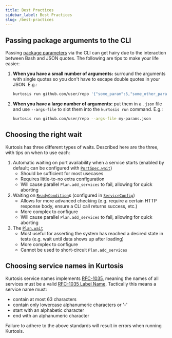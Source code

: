 ```yaml
---
title: Best Practices
sidebar_label: Best Practices
slug: /best-practices
---
```


Passing package arguments to the CLI
-------------------------------
Passing [package parameters][package-parameterization] via the CLI can get hairy due to the interaction between Bash and JSON quotes. The following are tips to make your life easier:

1. **When you have a small number of arguments:** surround the arguments with single quotes so you don't have to escape double quotes in your JSON. E.g.:
   ```bash
   kurtosis run github.com/user/repo '{"some_param":5,"some_other_param":"My value"}'
   ```
1. **When you have a large number of arguments:** put them in a `.json` file and use `--args-file` to slot them into the `kurtosis run` command. E.g.:
   ```bash
   kurtosis run github.com/user/repo --args-file my-params.json
   ```

Choosing the right wait
-----------------------
Kurtosis has three different types of waits. Described here are the three, with tips on when to use each:

1. Automatic waiting on port availability when a service starts (enabled by default; can be configured with [`PortSpec.wait`][port-spec-starlark-reference])
    - Should be sufficient for most usecases
    - Requires little-to-no extra configuration
    - Will cause parallel `Plan.add_services` to fail, allowing for quick aborting
1. Waiting on [`ReadyCondition`][ready-condition-starlark-reference]s (configured in [`ServiceConfig`][service-config-starlark-reference])
    - Allows for more advanced checking (e.g. require a certain HTTP response body, ensure a CLI call returns success, etc.)
    - More complex to configure
    - Will cause parallel `Plan.add_services` to fail, allowing for quick aborting
1. The [`Plan.wait`][plan-wait-starlark-reference]
    - Most useful for asserting the system has reached a desired state in tests (e.g. wait until data shows up after loading)
    - More complex to configure
    - Cannot be used to short-circuit `Plan.add_services`

Choosing service names in Kurtosis
----------------------------------
Kurtosis service names implements [RFC-1035](https://datatracker.ietf.org/doc/html/rfc1035), meaning the names of all services must be a valid [RFC-1035 Label Name](https://kubernetes.io/docs/concepts/overview/working-with-objects/names/#rfc-1035-label-names). Tactically this means a service name must:

- contain at most 63 characters
- contain only lowercase alphanumeric characters or '-'
- start with an alphabetic character
- end with an alphanumeric character

Failure to adhere to the above standards will result in errors when running Kurtosis.



<!---------------------------------------- ONLY LINKS BELOW HERE!!! ----------------------------------->
[package-parameterization]: ./concepts-reference/packages.md#parameterization

[service-config-starlark-reference]: ./api-reference/starlark-reference/service-config.md
[port-spec-starlark-reference]: ./api-reference/starlark-reference/port-spec.md
[ready-condition-starlark-reference]: ./api-reference/starlark-reference/ready-condition.md
[plan-wait-starlark-reference]: ./api-reference/starlark-reference/plan.md#wait
